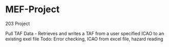 # MEF-Project
203 Project

Pull TAF Data - Retrieves and writes a TAF from a user specified ICAO to an existing exel file
  Todo: Error checking, ICAO from excel file, hazard reading
